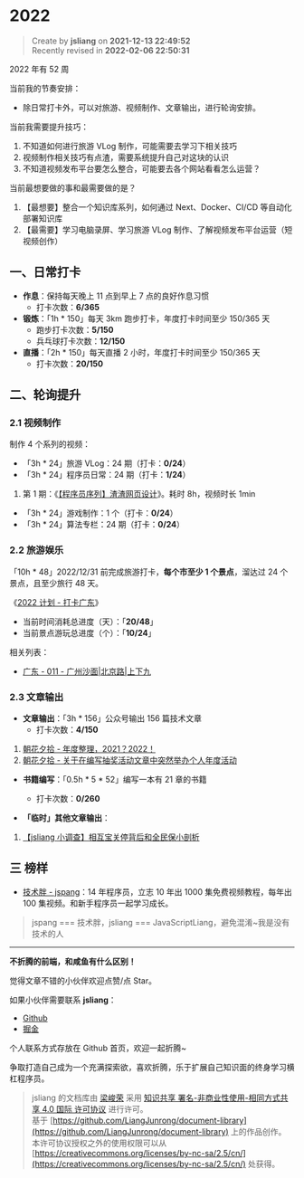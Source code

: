 2022
===

> Create by **jsliang** on **2021-12-13 22:49:52**  
> Recently revised in **2022-02-06 22:50:31**

2022 年有 52 周

当前我的节奏安排：

* 除日常打卡外，可以对旅游、视频制作、文章输出，进行轮询安排。

当前我需要提升技巧：

1. 不知道如何进行旅游 VLog 制作，可能需要去学习下相关技巧
2. 视频制作相关技巧有点渣，需要系统提升自己对这块的认识
3. 不知道视频发布平台要怎么整合，可能要去各个网站看看怎么运营？

当前最想要做的事和最需要做的是？

1. 【最想要】整合一个知识库系列，如何通过 Next、Docker、CI/CD 等自动化部署知识库
2. 【最需要】学习电脑录屏、学习旅游 VLog 制作、了解视频发布平台运营（短视频创作）

## 一、日常打卡

* **作息**：保持每天晚上 11 点到早上 7 点的良好作息习惯
  * 打卡次数：**6/365**
* **锻炼**：「1h * 150」每天 3km 跑步打卡，年度打卡时间至少 150/365 天
  * 跑步打卡次数：**5/150**
  * 兵乓球打卡次数：**12/150**
* **直播**：「2h * 150」每天直播 2 小时，年度打卡时间至少 150/365 天
  * 打卡次数：**20/150**

## 二、轮询提升

### 2.1 视频制作

制作 4 个系列的视频：

* 「3h * 24」旅游 VLog：24 期（打卡：**0/24**）
* 「3h * 24」程序员日常：24 期（打卡：**1/24**）

1. 第 1 期：《[【程序员序列】渣渣网页设计](https://www.bilibili.com/video/BV1mi4y1d7jH)》。耗时 8h，视频时长 1min

* 「3h * 24」游戏制作：1 个（打卡：**0/24**）
* 「3h * 24」算法专栏：24 期（打卡：**0/24**）

### 2.2 旅游娱乐

「10h * 48」2022/12/31 前完成旅游打卡，**每个市至少 1 个景点**，溜达过 24 个景点，且至少旅行 48 天。

《[2022 计划 - 打卡广东](https://github.com/LiangJunrong/document-library/blob/master/%E7%B3%BB%E5%88%97-%E4%B8%AA%E4%BA%BA%E7%94%9F%E6%B4%BB/%E6%97%85%E6%B8%B8/2022.md)》

* 当前时间消耗总进度（天）：「**20/48**」
* 当前景点游玩总进度（个）：「**10/24**」

相关列表：

* [广东 - 011 - 广州沙面|北京路|上下九](https://github.com/LiangJunrong/document-library/blob/master/%E7%B3%BB%E5%88%97-%E4%B8%AA%E4%BA%BA%E7%94%9F%E6%B4%BB/%E6%97%85%E6%B8%B8/%E5%B9%BF%E4%B8%9C-011-%E5%B9%BF%E5%B7%9E%E6%B2%99%E9%9D%A2.md)

### 2.3 文章输出

* **文章输出**：「3h * 156」公众号输出 156 篇技术文章
  * 打卡次数：**4/150**

1. [朝花夕拾 - 年度整理，2021？2022！](https://github.com/LiangJunrong/document-library/blob/master/%E7%B3%BB%E5%88%97-%E4%B8%AA%E4%BA%BA%E7%94%9F%E6%B4%BB/%E5%A4%A7%E4%BA%8B%E8%AE%B0%E5%BD%95/2021/2021-11-29.md)
2. [朝花夕拾 - 关于在编写抽奖活动文章中突然举办个人年度活动](https://github.com/LiangJunrong/document-library/blob/master/%E7%B3%BB%E5%88%97-%E4%B8%AA%E4%BA%BA%E7%94%9F%E6%B4%BB/%E5%A4%A7%E4%BA%8B%E8%AE%B0%E5%BD%95/2021/2021-12-20.md)

* **书籍编写**：「0.5h * 5 * 52」编写一本有 21 章的书籍
  * 打卡次数：**0/260**

* **「临时」其他文章输出**：

1. [【jsliang 小调查】相互宝关停背后和全民保小剖析](https://github.com/LiangJunrong/document-library/blob/master/%E7%B3%BB%E5%88%97-%E4%B8%AA%E4%BA%BA%E7%94%9F%E6%B4%BB/%E7%90%86%E8%B4%A2/2022/0104-%E7%9B%B8%E4%BA%92%E5%AE%9D%E5%85%B3%E5%81%9C%E8%83%8C%E5%90%8E%E5%92%8C%E5%85%A8%E6%B0%91%E4%BF%9D%E5%B0%8F%E5%89%96%E6%9E%90.md)

## 三 榜样

* [技术胖 - jspang](https://space.bilibili.com/165659472)：14 年程序员，立志 10 年出 1000 集免费视频教程，每年出 100 集视频。和新手程序员一起学习成长。

> jspang === 技术胖，jsliang === JavaScriptLiang，避免混淆~我是没有技术的人

---

**不折腾的前端，和咸鱼有什么区别！**

觉得文章不错的小伙伴欢迎点赞/点 Star。

如果小伙伴需要联系 **jsliang**：

* [Github](https://github.com/LiangJunrong/document-library)
* [掘金](https://juejin.im/user/3403743728515246)

个人联系方式存放在 Github 首页，欢迎一起折腾~

争取打造自己成为一个充满探索欲，喜欢折腾，乐于扩展自己知识面的终身学习横杠程序员。

> jsliang 的文档库由 [梁峻荣](https://github.com/LiangJunrong) 采用 [知识共享 署名-非商业性使用-相同方式共享 4.0 国际 许可协议](http://creativecommons.org/licenses/by-nc-sa/4.0/) 进行许可。<br/>基于 [https://github.com/LiangJunrong/document-library](https://github.com/LiangJunrong/document-library) 上的作品创作。<br/>本许可协议授权之外的使用权限可以从 [https://creativecommons.org/licenses/by-nc-sa/2.5/cn/](https://creativecommons.org/licenses/by-nc-sa/2.5/cn/) 处获得。
